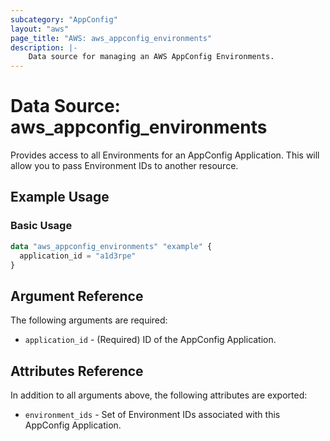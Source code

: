 ```yaml
---
subcategory: "AppConfig"
layout: "aws"
page_title: "AWS: aws_appconfig_environments"
description: |-
    Data source for managing an AWS AppConfig Environments.
---
```


# Data Source: aws_appconfig_environments

Provides access to all Environments for an AppConfig Application. This will allow you to pass Environment IDs to another
resource.

## Example Usage

### Basic Usage

```terraform
data "aws_appconfig_environments" "example" {
  application_id = "a1d3rpe"
}
```

## Argument Reference

The following arguments are required:

* `application_id` - (Required) ID of the AppConfig Application.

## Attributes Reference

In addition to all arguments above, the following attributes are exported:

* `environment_ids` - Set of Environment IDs associated with this AppConfig Application.

